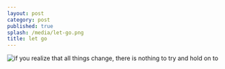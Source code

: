 ```yaml
---
layout: post
category: post
published: true
splash: /media/let-go.png
title: let go
---
```

![if you realize that all things change, there is nothing to try and hold on to](/media/let-go.png)
